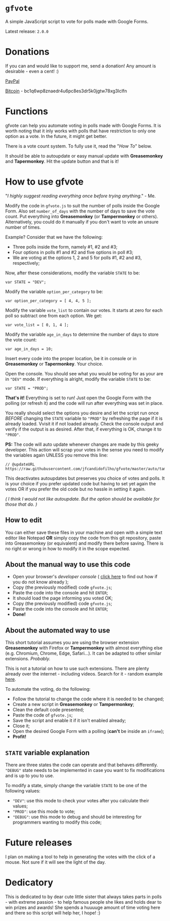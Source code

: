 # __`gfvote`__

A simple JavaScript script to vote for polls made with Google Forms.

Latest release: `2.0.0`

# Donations

If you can and would like to support me, send a donation! Any amount is desirable - even a cent! :)

[PayPal][2]

[Bitcoin][3] - bc1q6wp8znaedr4u6pc8es3dr5k0jgtw78xg3lclfn

# Functions

gfvote can help you automate voting in polls made with Google Forms. It is worth noting that it inly works with polls that have restriction to only one option as a vote. In the future, it might get better.

There is a vote count system. To fully use it, read the "_How To_" below.

It should be able to autoupdate or easy manual update with __Greasemonkey__ and __Tapermonkey__. Hit the update button and that is it!

# How to use gfvote

"_I highly suggest reading everything once before trying anything_." - Me.

Modify the code in `gfvote.js` to suit the number of polls inside the Google Form. Also set `number_of_days` with the number of days to save the vote count. Put everything into __Greasemonkey__ (or __Tampermonkey__ or others). Alternatively, you could do it manually if you don't want to vote an unsure number of times.

Example? Consider that we have the following:

- Three polls inside the form, namely #1, #2 and #3;
- Four options in polls #1 and #2 and five options in poll #3;
- We are voting at the options 1, 2 and 5 for polls #1, #2 and #3, respectively;


Now, after these considerations, modify the variable `STATE` to be:

    var STATE = "DEV";
    
Modify the variable `option_per_category` to be:

    var option_per_category = [ 4, 4, 5 ];

Modify the variable `vote_list` to contain our votes. It starts at zero for each poll so subtract one from each option. We get:

    var vote_list = [ 0, 1, 4 ];

Modify the variable `age_in_days` to determine the number of days to store the vote count:

    var age_in_days = 10;

Insert every code into the proper location, be it in console or in __Greasemonkey__ or __Tapermonkey__. Your choice.

Open the console. You should see what you would be voting for as your are in `"DEV"` mode. If everything is alright, modify the variable `STATE` to be:

    var STATE = "PROD";

__That's it!__ Everything is set to run! Just open the Google Form with the polling (or refresh it) and the code will run after everything was set in place.

You really should select the options you desire and let the script run once _BEFORE_ changing the `STATE` variable to `"PROD"` by refreshing the page if it is already loaded. Vvisit it if not loaded already. Check the console output and verify if the output is as desired. After that, if everything is OK, change it to `"PROD"`.

__PS:__ The code will auto update whenever changes are made by this geeky developer. This action will scrap your votes in the sense you need to modify the variables again UNLESS you remove this line:

    // @updateURL       https://raw.githubusercontent.com/jfcandidofilho/gfvote/master/auto/tampermonkey/gfvote.js

This deactivates autoupdates but preserves you choice of votes and polls. It is your choice if you prefer updated code but having to set yet again the votes OR if you prefer the old code but no hassle in setting it again.

_( I think I would not like autoupdate. But the option should be available for those that do. )_

## How to edit

You can either save these files in your machine and open with a simple text editor like Notepad __OR__ simply copy the code from this git repository, paste into Greasemonkey (or equivalent) and modify there before saving. There is no right or wrong in how to modify it in the scope expected.


## About the manual way to use this code

- Open your browser's _developer console_ ( [click here][0] to find out how if you do not know already );
- Copy (the previously modified) code `gfvote.js`;
- Paste the code into the console and hit `ENTER`;
- It should load the page informing you voted OK;
- Copy (the previously modified) code `gfvote.js`;
- Paste the code into the console and hit `ENTER`;
- __Done!__


## About the automated way to use

This short tutorial assumes you are using the browser extension __Greasemonkey__ with Firefox or __Tampermonkey__ with almost everything else (e.g. Chromium, Chrome, Edge, Safari...). It can be adapted to other similar extensions. _Probably._

This is not a tutorial on how to use such extensions. There are plenty already over the internet - including videos. Search for it - random example [here][1].

To automate the voting, do the following:

- Follow the tutorial to change the code where it is needed to be changed;
- Create a new script in __Greasemonkey__ or __Tampermonkey__;
- Clean the default code presented;
- Paste the code of `gfvote.js`;
- Save the script and enable it if it isn't enabled already;
- Close it;
- Open the desired Google Form with a polling (__can't__ be inside an `iframe`);
- __Profit!__


## `STATE` variable explanation

There are three states the code can operate and that behaves differently. `"DEBUG"` state needs to be implemented in case you want to fix modifications and is up to you to use.

To modify a state, simply change the variable `STATE` to be one of the following values:

- `"DEV"`: use this mode to check your votes after you calculate their values;
- `"PROD"`: use this mode to vote;
- `"DEBUG"`: use this mode to debug and should be interesting for programmers wanting to modify this code;


# Future releases

I plan on making a tool to help in generating the votes with the click of a mouse. Not sure if it will see the light of the day.


# Dedicatory

This is dedicated to by dear cute little sister that always takes parts in polls - with extreme passion - to help famous people she likes and holds dear to win prizes and awards! She spends a huuuuge amount of time voting here and there so this script will help her, I hope! :)


[0]: https://balsamiq.com/support/faqs/browserconsole/
[1]: http://hayageek.com/greasemonkey-tutorial/#install-greasemonkey
[2]: https://www.paypal.com/cgi-bin/webscr?cmd=_s-xclick&hosted_button_id=F4LCB3BY4KQHG&source=url
[3]: https://www.investopedia.com/news/how-donate-charity-using-bitcoin/